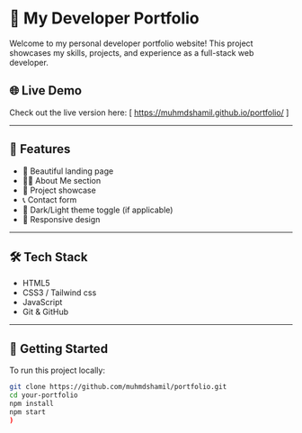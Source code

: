# 💼 My Developer Portfolio

Welcome to my personal developer portfolio website! This project showcases my skills, projects, and experience as a full-stack web developer.

## 🌐 Live Demo

Check out the live version here: [ https://muhmdshamil.github.io/portfolio/ ]

---

## 📝 Features

- 🌟 Beautiful landing page
- 👨‍💻 About Me section
- 📁 Project showcase
- 📞 Contact form
- 🌙 Dark/Light theme toggle (if applicable)
- 📱 Responsive design

---

## 🛠️ Tech Stack

- HTML5
- CSS3 / Tailwind css
- JavaScript 
- Git & GitHub

---

## 🚀 Getting Started

To run this project locally:

```bash
git clone https://github.com/muhmdshamil/portfolio.git
cd your-portfolio
npm install
npm start
)

